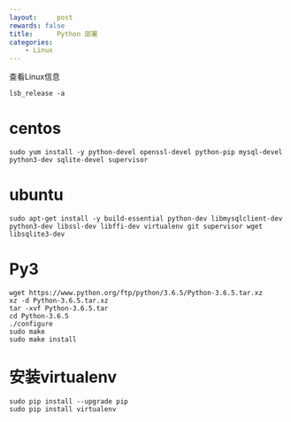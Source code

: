 ```yaml
---
layout:     post
rewards: false
title:      Python 部署
categories:
    - Linux
---
```


查看Linux信息
```
lsb_release -a
```

# centos

```shell
sudo yum install -y python-devel openssl-devel python-pip mysql-devel python3-dev sqlite-devel supervisor
```

# ubuntu
```shell
sudo apt-get install -y build-essential python-dev libmysqlclient-dev python3-dev libssl-dev libffi-dev virtualenv git supervisor wget libsqlite3-dev
```


# Py3
```
wget https://www.python.org/ftp/python/3.6.5/Python-3.6.5.tar.xz
xz -d Python-3.6.5.tar.xz
tar -xvf Python-3.6.5.tar
cd Python-3.6.5
./configure
sudo make
sudo make install
```


#  安装virtualenv
```
sudo pip install --upgrade pip
sudo pip install virtualenv
```